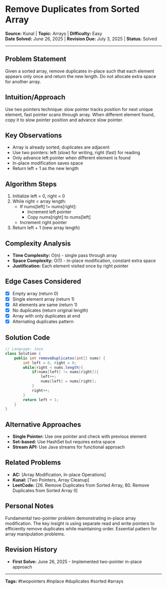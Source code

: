 # Remove Duplicates from Sorted Array

**Source:** Kunal | **Topic:** Arrays | **Difficulty:** Easy  
**Date Solved:** June 26, 2025 | **Revision Due:** July 3, 2025 | **Status:** Solved

---

## Problem Statement
Given a sorted array, remove duplicates in-place such that each element appears only once and return the new length. Do not allocate extra space for another array.

## Intuition/Approach
Use two pointers technique: slow pointer tracks position for next unique element, fast pointer scans through array. When different element found, copy it to slow pointer position and advance slow pointer.

## Key Observations
- Array is already sorted, duplicates are adjacent
- Use two pointers: left (slow) for writing, right (fast) for reading
- Only advance left pointer when different element is found
- In-place modification saves space
- Return left + 1 as the new length

## Algorithm Steps
1. Initialize left = 0, right = 0
2. While right < array length:
   - If nums[left] != nums[right]:
     - Increment left pointer
     - Copy nums[right] to nums[left]
   - Increment right pointer
3. Return left + 1 (new array length)

## Complexity Analysis
- **Time Complexity:** O(n) - single pass through array
- **Space Complexity:** O(1) - in-place modification, constant extra space
- **Justification:** Each element visited once by right pointer

## Edge Cases Considered
- [x] Empty array (return 0)
- [x] Single element array (return 1)
- [x] All elements are same (return 1)
- [x] No duplicates (return original length)
- [x] Array with only duplicates at end
- [x] Alternating duplicates pattern

## Solution Code

```java
// Language: Java
class Solution {
    public int removeDuplicates(int[] nums) {
        int left = 0, right = 0;
        while(right < nums.length){
            if(nums[left] != nums[right]){
                left++;
                nums[left] = nums[right];
            }
            right++;
        }
        return left + 1;
    }
}
```

## Alternative Approaches
- **Single Pointer:** Use one pointer and check with previous element
- **Set-based:** Use HashSet but requires extra space
- **Stream API:** Use Java streams for functional approach

## Related Problems
- **AC:** [Array Modification, In-place Operations]
- **Kunal:** [Two Pointers, Array Cleanup]
- **LeetCode:** [26. Remove Duplicates from Sorted Array, 80. Remove Duplicates from Sorted Array II]

## Personal Notes
Fundamental two-pointer problem demonstrating in-place array modification. The key insight is using separate read and write pointers to efficiently remove duplicates while maintaining order. Essential pattern for array manipulation problems.

## Revision History
- **First Solve:** June 26, 2025 - Implemented two-pointer in-place approach

---
**Tags:** #twopointers #inplace #duplicates #sorted #arrays 